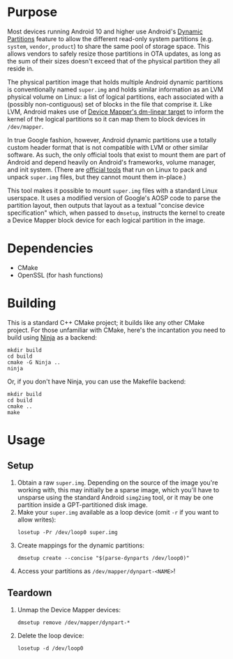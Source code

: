 Purpose
=======
Most devices running Android 10 and higher use Android's [Dynamic Partitions][1]
feature to allow the different read-only system partitions (e.g. `system`,
`vendor`, `product`) to share the same pool of storage space. This allows
vendors to safely resize those partitions in OTA updates, as long as the sum of
their sizes doesn't exceed that of the physical partition they all reside in.

The physical partition image that holds multiple Android dynamic partitions is
conventionally named `super.img` and holds similar information as an LVM
physical volume on Linux: a list of logical partitions, each associated with a
(possibly non-contiguous) set of blocks in the file that comprise it. Like LVM,
Android makes use of [Device Mapper's dm-linear target][2] to inform the
kernel of the logical partitions so it can map them to block devices in
`/dev/mapper`.

In true Google fashion, however, Android dynamic partitions use a totally custom
header format that is not compatible with LVM or other similar software. As
such, the only official tools that exist to mount them are part of Android and
depend heavily on Android's frameworks, volume manager, and init system. (There
are [official tools][3] that run on Linux to pack and unpack `super.img` files,
but they cannot mount them in-place.)

This tool makes it possible to mount `super.img` files with a standard Linux
userspace. It uses a modified version of Google's AOSP code to parse the
partition layout, then outputs that layout as a textual "concise device
specification" which, when passed to `dmsetup`, instructs the kernel to create
a Device Mapper block device for each logical partition in the image.

[1]: https://source.android.com/devices/tech/ota/dynamic_partitions
[2]: https://www.kernel.org/doc/html/latest/admin-guide/device-mapper/linear.html
[3]: https://android.googlesource.com/platform/system/extras/+/master/partition_tools/

Dependencies
============
 - CMake
 - OpenSSL (for hash functions)

Building
========
This is a standard C++ CMake project; it builds like any other CMake project.
For those unfamiliar with CMake, here's the incantation you need to build using
[Ninja](https://ninja-build.org/) as a backend:
```
mkdir build
cd build
cmake -G Ninja ..
ninja
```

Or, if you don't have Ninja, you can use the Makefile backend:
```
mkdir build
cd build
cmake ..
make
```

Usage
=====

Setup
-----
 1. Obtain a raw `super.img`. Depending on the source of the image you're
    working with, this may initially be a sparse image, which you'll have to
    unsparse using the standard Android `simg2img` tool, or it may be one
    partition inside a GPT-partitioned disk image.
 2. Make your `super.img` available as a loop device (omit `-r` if you want to
    allow writes):
    ```
    losetup -Pr /dev/loop0 super.img
    ```
 3. Create mappings for the dynamic partitions:
    ```
    dmsetup create --concise "$(parse-dynparts /dev/loop0)"
    ```
 4. Access your partitions as `/dev/mapper/dynpart-<NAME>`!

Teardown
--------
 1. Unmap the Device Mapper devices:
    ```
    dmsetup remove /dev/mapper/dynpart-*
    ```
 2. Delete the loop device:
    ```
    losetup -d /dev/loop0
    ```
